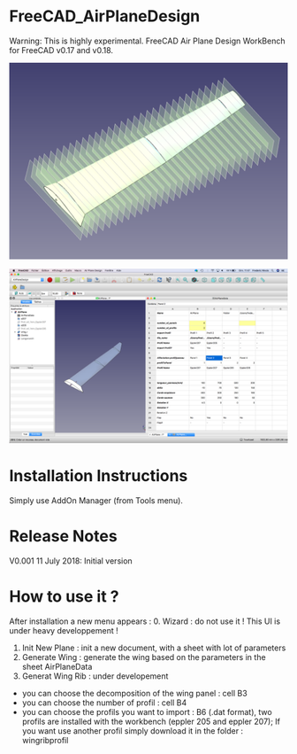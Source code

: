 # FreeCAD_AirPlaneDesign
Warning: This is highly experimental. 
FreeCAD Air Plane Design WorkBench for FreeCAD v0.17 and v0.18.



![](https://github.com/FredsFactory/FreeCAD_AirPlaneDesign/blob/master/AirplaneDesign001.png)

![](https://github.com/FredsFactory/FreeCAD_AirPlaneDesign/blob/master/AirPlaneDesignWorkbench.png)

# Installation Instructions
Simply use AddOn Manager (from Tools menu).

# Release Notes
V0.001 11 July 2018: Initial version

# How to use it ?
After installation a new menu appears :
0. Wizard : do not use it ! This UI is under heavy developpement !
1. Init New Plane : init a new document, with a sheet with lot of parameters
2. Generate Wing : generate the wing based on the parameters in the sheet AirPlaneData
3. Generat Wing Rib : under developement 


* you can choose the decomposition of the wing panel : cell B3
* you can choose the number of profil : cell B4
* you can choose the profils you want to import : B6 (.dat format), two profils are installed with the workbench (eppler 205 and eppler 207); If you want use another profil simply download it in the folder : wingribprofil

